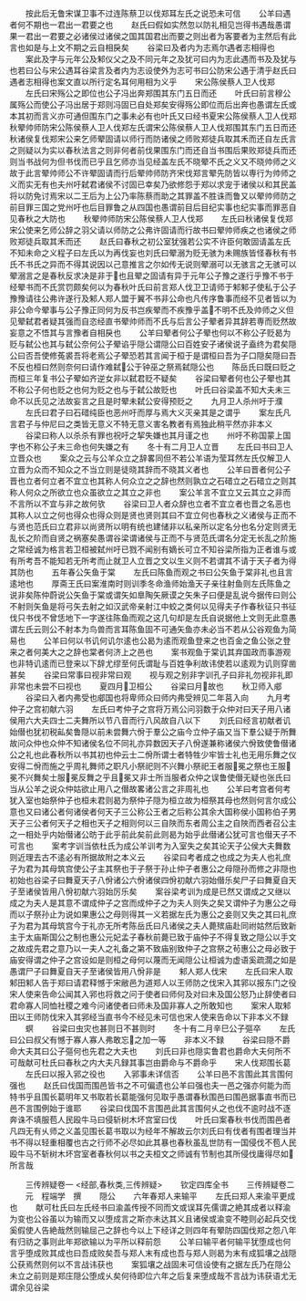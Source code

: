 <!-- { "loadSidebar": true } -->
　　按此后无鲁宋谋卫事不过连陈蔡卫以伐郑耳左氏之说恐未可信
　　公羊曰遇者何不期也一君出一君要之也
　　赵氏曰假如实然忽以防礼相见岂得书遇哉愚谓果一君出一君要之必诸侯过诸侯之国其国君出而要之则出者为客要者为主然后有此言也如是与上文不期之云自相戾矣
　　谷梁曰及者内为志焉尔遇者志相得也
　　案此及字与元年公及邾仪父之及不同元年之及犹可曰内为志此遇而书及及犹与也若曰公与宋公遇耳谷梁言及者内为志设使外为志可书曰公防宋公遇于清乎赵氏曰遇者志相得也案文直以所行定名耳何用相为义乎
　　宋公陈侯蔡人卫人伐郑
　　左氏曰宋殇公之即位也公子冯出奔郑围其东门五日而还
　　叶氏曰前言穆公属殇公而使公子冯出居于郑则冯固已自处郑矣安得殇公即位而后出奔也愚谓左氏或本其初而言义亦可通但围东门之事未必有也叶氏又曰经书夏宋公陈侯蔡人卫人伐郑秋翚帅师防宋公陈侯蔡人卫人伐郑左氏谓宋公陈侯蔡人卫人伐郑围其东门五日而还秋诸侯复伐郑宋公来乞师翚固请以师行而防诸侯之师败郑徒兵取其禾而还自左氏言之则疑以为实以春秋法言之则非何者前伐果围东门而还自当书围后果败郑徒兵而还则当书战何为但书伐而已乎且乞师亦当见经盖左氏不晓翚不氏之义又不晓帅师之义故于此言翚帅师公不许翚固请而行后翚帅师防齐宋伐郑言翚先防皆以専行为帅师之义而实无有也夫州吁弑君诸侯不讨固已幸矣乃欲修怨于郑以求宠于诸侯以和其民盖将以防免讨焉宋以二王后为上公乃率陈蔡而助之其罪盖不胜诛而鲁又以翚帅师防之前目罪三国之党州吁也后目罪鲁之从四国也愚谓前目后目纪实事也纪实事而罪恶自见春秋之大防也
　　秋翚帅师防宋公陈侯蔡人卫人伐郑
　　左氏曰秋诸侯复伐郑宋公使来乞师公辞之羽父请以师防之公弗许固请而行故书曰翚帅师疾之也诸侯之师败郑徒兵取其禾而还
　　赵氏曰春秋之初公室犹强若公实不许臣何敢固请盖左氏不知未命之义程子曰左氏以为再伐妄也刘氏曰翚溺为贬无骇为未赐族皆怪春秋有书氏不书氏之异而不得其说因以己意推言之尔如传无说则翚溺可以无骇言之无骇可以翚溺言之是春秋反求决是非于也且翚之固请有异于元年公子豫之遂行乎豫不书于经翚书而不氏赏罚颇矣何以为春秋叶氏曰前言郑人伐卫卫请师于邾邾子使私于公子豫豫请往公弗许遂行及邾人郑人盟于翼不书非公命也凡传序鲁事而经不见者皆以为非公命今翚事与公子豫正同何为反书岂疾翚而不疾豫乎盖不明不氏及帅师之义但见翚弑君者疑其强而自恣经直书翚帅师而不氏与后言公子翚者异其辞若専而贬然故妄意之不悟其与言豫者自相戾也
　　公羊曰翚者何公子翚也何以不称公子贬曷为贬与弑公也其与弑公奈何公子翚谄乎隠公谓隠公曰百姓安子诸侯说子盍终为君矣隠公曰否吾使修菟裘吾将老焉公子翚恐若其言闻于桓于是谓桓曰吾为子口隠矣隠曰吾不反也桓曰然则奈何曰请作难弑公于钟巫之祭焉弑隠公也
　　陈岳氏曰既曰贬之而桓三年复书公子翚如齐逆女非以弑君贬不疑矣
　　谷梁曰翚者何也公子翚也其不称公子何也贬之也何为贬之也与于弑公故贬也
　　叶氏曰谷梁盖不知大夫未三命不以氏见之法故妄言之且是时翚未弑公安得预贬之
　　九月卫人杀州吁于濮
　　左氏曰君子曰石碏纯臣也恶州吁而厚与焉大义灭亲其是之谓乎
　　案左氏凡言君子与仲尼曰之类皆无意义不特无意义害名教者有焉独此稍平然亦非本义
　　谷梁曰称人以杀杀有罪也祝吁之挈失嫌也其月谨之也
　　州吁不称国蒙上国字也不称公子未三命也何失嫌之有
　　冬十有二月卫人立晋
　　左氏曰书曰卫人立晋众也
　　案众之云与公羊众立之辞畧同但不若公羊语为莹耳然左氏仅解卫人立晋为众而不知众之不当立则是徒晓其辞而不晓其义者也
　　公羊曰晋者何公子晋也立者何立者不宜立也其称人何众立之之辞也然则孰立之石碏立之石碏立之则其称人何众之所欲立也众虽欲立之其立之非也
　　案公羊言不宜立又云其立之非而不言所以不宜与非之故何欤
　　谷梁曰卫人者众辞也立者不宜立者也晋之名恶也其称人以立之何也得众也得众则是贤也贤则其曰不宜立何也春秋之义诸侯与正而不与贤也范氏曰立君非以尚贤所以明有统也建储非以私亲所以定名分也名分定则贤无乱长之阶而自贤之祸塞矣愚谓谷梁谓诸侯与正而不与贤范氏谓名分定无长乱之阶施之常经诚为格言若卫桓被弑州吁已戮不闻别有嫡长可立不知谷梁所指为正者谁与或有所考吾不能知若无所考而止就卫人立晋之文以生义则不若谓其不请于天子者为得其防也
　　五年春公矢鱼于棠
　　左氏曰陈鱼而观之书曰公矢鱼于棠非礼也且言逺地也
　　厚斋王氏曰案淮南时则训季冬命渔师始渔天子亲往射鱼则左氏陈鱼之说非矣陈仲蔚说公矢鱼于棠或谓矢如臯陶矢厥谟之矢朱子曰便是乱说今据传曰则公不射则矢鱼是将弓矢去射之如汉武帝亲射江中蛟之类何以见得夫子作春秋征只书征伐只书伐不曾恁地下一字遂往陈鱼而观之这几句却是左氏自说据他上文则无此意愚谓左氏云则公不射本为鸟兽而言耳陈鱼固不可通矢鱼亦未必当不若从公谷观鱼为简易也
　　公羊曰何以书讥何讥尔逺也公曷为逺而观鱼登来之也百金之鱼公张之登来之者何美大之之辞也棠者何济上之邑也
　　案书观鱼于棠讥其弃国政而事游观也非特讥逺而已登来以下辞尤缪至何氏谓耻与百姓争利故讳使若以逺观为讥则穿凿甚矣
　　谷梁曰常事曰视非常曰观
　　视与观之别非字训孔子曰非礼勿视非礼即非常也未尝不曰视也
　　夏四月卫桓公
　　谷梁曰月故也
　　秋卫师入郕
　　谷梁曰入者内弗受也郕国也将卑师众曰师内弗受辨见二年莒入向
　　九月考仲子之宫初献六羽
　　左氏曰考仲子之宫将万焉公问羽数于众仲对曰天子用八诸侯用六大夫四士二夫舞所以节八音而行八风故自八以下
　　刘氏曰经言初献者讥始僣也犹初税畆矣鲁隠以前未尝舞六佾于羣公之庙今立仲子庙又当下羣公疑于所舞故问众仲也众仲不知诸侯名位不同礼亦异数因天子八佾遂兼称诸侯六佾致使鲁僣诸公之礼也此春秋所以书其初也仲云士二佾所谓士者特牲少牢皆士礼也无用乐舞之仪安得二佾而施之乎周礼舞师之职凡小祭祀则不兴舞小祭祀王者服冕之祭也王服冕不兴舞矣士服冕反舞之乎且冕又非士所当服者众仲之误鲁使僣无疑也张氏曰当从公羊之说众仲姑欲止用八之僣故畧诸公言之非周礼也
　　公羊曰考宫者何考犹入室也始祭仲子也桓未君则曷为祭仲子隠为桓立故为桓祭其母也然则何言尔成公意也又曰诸公者何诸侯者何天子三公称公王者之后称公其余大国称侯小国称伯子男天子三公者何天子之相也天子之相则何以三自陜而东者周公主之自陜而西者召公主之一相处乎内始僣诸公昉于此乎前此矣前此则曷为始乎此僣诸公犹可言也僣天子不可言也
　　案考字训当依杜氏为成公羊训考为入室失之矣其论天子公侯大夫舞数则近理去古不逺必有所据故附之本义云
　　谷梁曰考者成之也成之为夫人也礼庶子为君为其母筑宫使公子主其祭也于子祭于孙止仲子者惠公之母隠孙而修之非隠也初始也谷梁子曰舞夏天子八佾诸公六佾诸侯四佾初献六羽始僣乐矣尸子曰舞夏自天子至诸侯皆用八佾初献六羽始厉乐矣
　　案谷梁考训为成是已然又谓成之又继以成之为夫人是其意不谓成仲子之宫而成仲子之为夫人则失之矣又谓仲子为惠公之母而以子祭孙止为说如果惠公之母则得其一义若据左氏为惠公之妾则又失之其曰礼庶子为君为其母筑宫今于礼亦无所考陈岳氏曰凡诸侯之夫人薨殡庙赴同祔姑然后致新主于太庙斯国公之制也惠公元妃孟子春秋前薨已致于庙仲子不得复致之隠公以手文之故成先君之意乃以一夫人之礼备之第不致庙别致仲子之宫祭之茍惠公之母必致于庙安得谓之仲子之宫设如是则桓之母何以蔑而无闻隠公让桓诚为虚语奚疏濶之如是愚谓尸子曰舞夏自天子至诸侯皆用八佾非是
　　邾人郑人伐宋
　　左氏曰宋人取邾田邾人告于郑曰请君释憾于宋敝邑为道郑人以王师防之伐宋入其郛以报东门之役宋人使来告命公闻其入郛也将救之问于使者曰师何及对曰未及国公怒乃止辞使者曰君命寡人同恤社稷之难今问诸使者曰师未及国非寡人之所敢知也
　　案宋人取邾田以王师防伐宋入其郛经当直书今不经见未可信也宋人使来告命以下非本义不録
　　螟
　　谷梁曰虫灾也甚则日不甚则时
　　冬十有二月辛巳公子彄卒
　　左氏曰公曰叔父有憾于寡人寡人弗敢忘之加一等
　　非本义不録
　　谷梁曰隠不爵命大夫其曰公子彄何也先君之大夫也
　　刘氏曰非也隠实鲁君也爵命大夫何所不可哉献可杜氏曰春秋之内大夫凡録其事岂由爵命与不爵命乎
　　宋人伐郑围长葛
　　左氏曰以报入郛之役也
　　入郛事未详信否
　　公羊曰邑不言围此其言围何强也
　　赵氏曰伐国而围邑皆书之不可偏遗也公羊曰强也夫一邑之强亦何能为而特书乎且围长葛明年又书取若长葛能强何见取乎愚谓春秋围邑曰围邑据事直书而已邑不言围例始于谁耶
　　谷梁曰伐国不言围邑此其言围何乆之也伐不逾时战不逐奔诛不填服苞人民殴牛马曰侵斩树木坏宫室曰伐
　　叶氏曰案春秋书伐而围邑者凡四无有乆师之义盖见围长葛书取以为经年不解故云尔刘氏曰有伐者有围者理当并书不得以轻重相覆也古之行师不必尽如此其暴也春秋虽乱世防有一国侵伐不苞人民殴牛马不斩树木坏宫室者春秋何以书之夫桓文之师诚有节制也其所侵伐庸得尽如所言哉











　　三传辨疑卷一
<经部,春秋类,三传辨疑>
　　钦定四库全书
　　三传辨疑卷二
　　元　程端学　撰
　　隠公
　　六年春郑人来输平
　　左氏曰郑人来渝平更成也
　　献可杜氏曰左氏经书曰渝盖传授不同而文或误耳先儒谓之絶其成者以释渝为变也公谷虽以为输而又以堕成言之斯亦未达其义且诸侯或渝变不睦则必起兵交伐奚假使人告絶哉然则输屈己之辞也今以上下经详之则四年有翚防四国伐郑之怨八年有归祊之事则此年郑欲输以为平所以释前怨
　　公羊曰输平者何输平犹堕成也何言乎堕成败其成也曰吾成败矣吾与郑人末有成也吾与郑人则曷为末有成狐壤之战隠公获焉然则何以不言战讳获也
　　案狐壤之战固未可信设使有之据左氏乃在隠公未立之前则是郑庄隠公堕成乆矣何待即位六年之后复来堕成哉不言战为讳获语尤无谓余见谷梁
